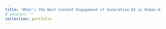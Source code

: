 ```yaml
---
title: "What’s the Best Content Engagement of Generative AI in Human-AI Text Co-Creation?"
# excerpt: ""
collection: portfolio
---
```



